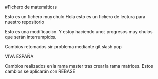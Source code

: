 #Fichero de matemáticas

Esto es un fichero muy chulo
Hola esto es un fichero de lectura para nuestro repositorio

Esto es una modificación. Y estoy haciendo unos progresos muy chulos que serán interrumpidos.

Cambios retomados sin problema mediante git stash pop

VIVA ESPAÑA


Cambios realizados en la rama master tras crear la rama matrices. Estos cambios se aplicarán con REBASE